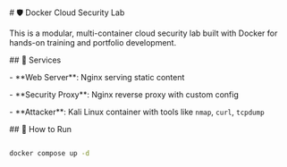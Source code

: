 \# 🛡️ Docker Cloud Security Lab



This is a modular, multi-container cloud security lab built with Docker for hands-on training and portfolio development.



\## 🔧 Services



\- \*\*Web Server\*\*: Nginx serving static content

\- \*\*Security Proxy\*\*: Nginx reverse proxy with custom config

\- \*\*Attacker\*\*: Kali Linux container with tools like `nmap`, `curl`, `tcpdump`



\## 🚀 How to Run



```bash

docker compose up -d

